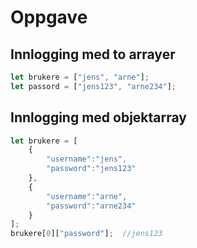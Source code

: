 # Oppgave

## Innlogging med to arrayer

```js
let brukere = ["jens", "arne"];
let passord = ["jens123", "arne234"];
```

## Innlogging med objektarray

```js
let brukere = [
    {
        "username":"jens",
        "password":"jens123"
    },
    {
        "username":"arne",
        "password":"arne234"
    }
];
brukere[0]["password"];  //jens123
```

